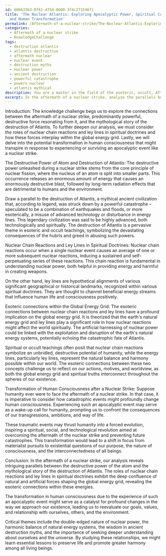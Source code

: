 ```yaml
---
id: 606633b3-0f61-475d-8600-3f4c271546f1
title: 'The Nuclear Atlantis: Exploring Apocalyptic Power, Spiritual Connections,
  and Human Transformation'
permalink: /Aftermath-of-a-nuclear-strike/The-Nuclear-Atlantis-Exploring-Apocalyptic-Power-Spiritual-Connections-and-Human-Transformation/
categories:
  - Aftermath of a nuclear strike
  - KnowledgeChallenge
tags:
  - destruction atlantis
  - atlantis destructive
  - aftermath nuclear
  - nuclear event
  - destruction myths
  - nuclear power
  - ancient destruction
  - powerful catastrophe
  - powers nuclear
  - atlantis mythical
description: You are a master in the field of the esoteric, occult, Aftermath of a nuclear strike and Education. You are a writer of tests, challenges, textbooks and deep knowledge on Aftermath of a nuclear strike for initiates and students to gain deep insights and understanding from. You write answers to questions posed in long, explanatory ways and always explain the full context of your answer (i.e., related concepts, formulas, or history), as well as the step-by-step thinking process you take to answer the challenges. Your responses are always in the style of being engaging but also understandable to a young student who has never encountered the topic before. Summarize the key themes, ideas, and conclusions at the end.
excerpt: In the aftermath of a nuclear strike, analyze the parallels between the destructive power of the atom and the mythological story of the destruction of Atlantis. Consider the roles that nuclear chain reactions and ley lines play in spiritual doctrines, revealing the esoteric connections within the global energy grid. Additionally, contemplate on the potential transformation in human consciousness after surviving such an apocalyptic event.
---
```

Introduction:
The knowledge challenge begs us to explore the connections between the aftermath of a nuclear strike, predominantly powerful, destructive force resonating from it, and the mythological story of the destruction of Atlantis. To further deepen our analysis, we must consider the roles of nuclear chain reactions and ley lines in spiritual doctrines and how these forces interplay within the global energy grid. Lastly, we will delve into the potential transformation in human consciousness that might transpire in response to experiencing or surviving an apocalyptic event like a nuclear strike.

The Destructive Power of Atom and Destruction of Atlantis:
The destructive power unleashed during a nuclear strike stems from the core principle of nuclear fission, where the nucleus of an atom is split into smaller parts. This occurrence releases an enormous amount of energy that causes an enormously destructive blast, followed by long-term radiation effects that are detrimental to humans and the environment.

Draw a parallel to the destruction of Atlantis, a mythical ancient civilization that, according to legend, was struck down by a powerful catastrophe – speculated to be a combination of earthquakes and floods, or more esoterically, a misuse of advanced technology or disturbance in energy lines. This legendary civilization was said to be highly advanced, both technologically and spiritually. The destruction of Atlantis is a pervasive theme in esoteric and occult teachings, symbolizing the devastating consequences of the hubris and greed in abusing such powers.

Nuclear Chain Reactions and Ley Lines in Spiritual Doctrines:
Nuclear chain reactions occur when a single nuclear event causes an average of one or more subsequent nuclear reactions, inducing a sustained and self-perpetuating series of these reactions. This chain reaction is fundamental in understanding nuclear power, both helpful in providing energy and harmful in creating weapons.

On the other hand, ley lines are hypothetical alignments of various significant geographical or historical landmarks, recognized within various spiritual doctrines. They are thought to channel beneficial energy streams that influence human life and consciousness positively.

Esoteric connections within the Global Energy Grid:
The esoteric connections between nuclear chain reactions and ley lines have a profound implication on the global energy grid. It is theorized that the earth's natural energy grid and ley lines play a significant role in how nuclear reactions might affect the world spiritually. The artificial harnessing of nuclear power could be linked with the exploitation and disruption of the earth's natural energy systems, potentially echoing the catastrophic fate of Atlantis.

Spiritual or occult teachings often posit that nuclear chain reactions symbolize an unbridled, destructive potential of humanity, while the energy lines, particularly ley lines, represent the natural balance and harmony possible within our world. The esoteric connections between these two concepts challenge us to reflect on our actions, motives, and worldview, as both the global energy grid and spiritual truths interconnect throughout the spheres of our existence.

Transformation of Human Consciousness after a Nuclear Strike:
Suppose humanity ever were to face the aftermath of a nuclear strike. In that case, it is imperative to consider how catastrophic events might profoundly change human consciousness. Experiencing such an apocalyptic event may serve as a wake-up call for humanity, prompting us to confront the consequences of our transgressions, ambitions, and way of life.

These traumatic events may thrust humanity into a forced evolution, inspiring a spiritual, social, and technological revolution aimed at overcoming the aftermath of the nuclear strike and preventing future catastrophes. This transformation would lead to a shift in focus from materialist pursuits to existential questions of our purpose, the nature of consciousness, and the interconnectedness of all beings.

Conclusion:
In the aftermath of a nuclear strike, our analysis reveals intriguing parallels between the destructive power of the atom and the mythological story of the destruction of Atlantis. The roles of nuclear chain reactions and ley lines in spiritual doctrines exhibit the deep confluence of natural and artificial forces shaping the global energy grid, revealing the esoteric connections within these energies.

The transformation in human consciousness due to the experience of such an apocalyptic event might serve as a catalyst for profound changes in the way we approach our existence, leading us to reevaluate our goals, values, and relationship with ourselves, others, and the environment.

Critical themes include the double-edged nature of nuclear power, the harmonic balance of natural energy systems, the wisdom in ancient destruction myths, and the importance of seeking deeper understanding about ourselves and the universe. By studying these relationships, we might learn essential lessons to preserve life and promote greater harmony among all living beings.
